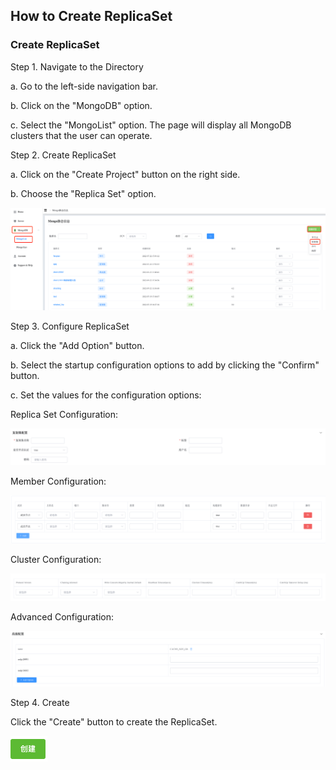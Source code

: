 ## How to Create ReplicaSet

### Create ReplicaSet

Step 1. Navigate to the Directory

a. Go to the left-side navigation bar.

b. Click on the "MongoDB" option.

c. Select the "MongoList" option. The page will display all MongoDB clusters that the user can operate.

Step 2. Create ReplicaSet

a. Click on the "Create Project" button on the right side.

b. Choose the "Replica Set" option.

![image-20220725094856933](../../../images/whalealPlatformImages/HowToCreateReplicaSet1.png)

Step 3. Configure ReplicaSet

a. Click the "Add Option" button.

b. Select the startup configuration options to add by clicking the "Confirm" button.

c. Set the values for the configuration options:

Replica Set Configuration:

![image-20220725094923795](../../../images/whalealPlatformImages/HowToCreateReplicaSet2.png)

Member Configuration:

![image-20220725094942825](../../../images/whalealPlatformImages/HowToCreateReplicaSet3.png)

Cluster Configuration:

![image-20220725095001836](../../../images/whalealPlatformImages/HowToCreateReplicaSet4.png)

Advanced Configuration:

![image-20220725095040825](../../../images/whalealPlatformImages/HowToCreateReplicaSet5.png)

Step 4. Create

Click the "Create" button to create the ReplicaSet.

![image-20220725095106847](../../../images/whalealPlatformImages/HowToCreateReplicaSet6.png)